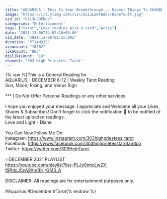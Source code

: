 ```yaml
---
title: "AQUARIUS - This Is Your Breakthrough... Expect Things To CHANGE Very Quickly Now✨ DECEMBER 6-12"
image: "https:\/\/i.ytimg.com\/vi\/Uii3Lq9FBds\/hqdefault.jpg"
vid_id: "Uii3Lq9FBds"
categories: "Entertainment"
tags: ["tarot","Love reading pick a card","Aries"]
date: "2021-12-06T14:07:18+03:00"
vid_date: "2021-12-06T01:15:00Z"
duration: "PT14M33S"
viewcount: "10302"
likeCount: "865"
dislikeCount: "10"
channel: "303 High Priestess Tarot"
---
```

{% raw %}This is a General Reading for<br />AQUARIUS - DECEMBER 6-12 | Weekly Tarot Reading<br />Sun, Moon, Rising, and Venus Sign<br /><br />*** I Do Not Offer Personal Readings or any other services<br /><br />I hope you enjoyed your message. I appreciate and Welcome all your Likes, Shares &amp; Subscribes! Don't forget to click the notification 🔔 to be notified of the latest uploaded readings. <br />Love and Light - Diane <br /><br />You Can Now Follow Me On:<br />Instagram: <a rel="nofollow" target="blank" href="https://www.instagram.com/303highpriestess_tarot">https://www.instagram.com/303highpriestess_tarot</a><br />Facebook: <a rel="nofollow" target="blank" href="https://www.facebook.com/303highprietesstarotandco">https://www.facebook.com/303highprietesstarotandco</a> <br />Twitter: <a rel="nofollow" target="blank" href="https://twitter.com/303HighTarot">https://twitter.com/303HighTarot</a><br /><br />✨DECEMBER 2021 PLAYLIST<br /><a rel="nofollow" target="blank" href="https://youtube.com/playlist?list=PLJy0tmcLw2X-f9PdcJ0zA9XmBHjrGM3_A">https://youtube.com/playlist?list=PLJy0tmcLw2X-f9PdcJ0zA9XmBHjrGM3_A</a><br /><br />DISCLAIMER: All readings are for entertainment purposes only.<br /><br />#Aquarius #December #Tarot{% endraw %}
